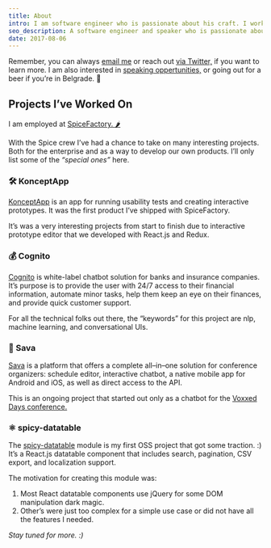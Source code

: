 ```yaml
---
title: About
intro: I am software engineer who is passionate about his craft. I work a lot with JavaScript and the surrounding ecosystem. This page is for anyone who is interested in what I’ve been up to.
seo_description: A software engineer and speaker who is passionate about his craft. Working with React, GraphQL and chatbots.
date: 2017-08-06
---
```


Remember, you can always <a href="mailto:filipdanic7@gmail.com">email me</a> or reach out <a href="https://twitter.com/DanicFilip" target="_blank">via Twitter,</a> if you want to learn more. I am also interested in <a href="/speaking">speaking oppertunities,</a> or going out for a beer if you’re in Belgrade. 🍻

## Projects I’ve Worked On

I am employed at <a href="https://spicefactory.co/" target="_blank">SpiceFactory. 🌶</a>

With the Spice crew I’ve had a chance to take on many interesting projects. Both for the enterprise and as a way to develop our own products. I’ll only list some of the _“special ones”_ here.

### 🛠 KonceptApp

<a href="https://konceptapp.com/" target="_blank">KonceptApp</a> is an app for running usability tests and creating interactive prototypes. It was the first product I’ve shipped with SpiceFactory.

 It’s was a very interesting projects from start to finish due to interactive prototype editor that we developed with React.js and Redux.

### 💰 Cognito

<a href="https://cognito.spicefactory.co/" target="_blank">Cognito</a> is white-label chatbot solution for banks and insurance companies. It’s purpose is to provide the user with 24/7 access to their financial information, automate minor tasks, help them keep an eye on their finances, and provide quick customer support.

For all the technical folks out there, the “keywords” for this project are nlp, machine learning, and conversational UIs.

### 🤖 Sava

<a href="https://savabot.com/" target="_blank">Sava</a> is a platform that offers a complete all–in–one solution for conference organizers: schedule editor, interactive chatbot, a native mobile app for Android and iOS, as well as direct access to the API.

This is an ongoing project that started out only as a chatbot for the <a href="https://belgrade.voxxeddays.com/" target="_blank">Voxxed Days conference.</a>

### ⚛️ spicy-datatable

The <a href="https://github.com/filipdanic/spicy-datatable" target="_blank">spicy-datatable</a> module is my first OSS project that got some traction. :) It’s a React.js datatable component that includes search, pagination, CSV export, and localization support.

The motivation for creating this module was:

1. Most React datatable components use jQuery for some DOM manipulation dark magic.
2. Other’s were just too complex for a simple use case or did not have all the features I needed.

_Stay tuned for more. :)_
